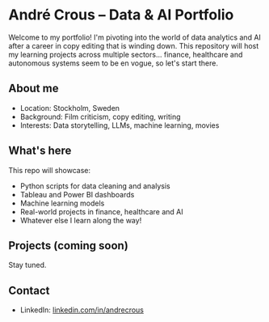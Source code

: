 # André Crous – Data & AI Portfolio

Welcome to my portfolio! I'm pivoting into the world of data analytics and AI after a career in copy editing that is winding down. This repository will host my learning projects across multiple sectors... finance, healthcare and autonomous systems seem to be en vogue, so let's start there.

## About me

- Location: Stockholm, Sweden
- Background: Film criticism, copy editing, writing
- Interests: Data storytelling, LLMs, machine learning, movies

## What's here

This repo will showcase:
- Python scripts for data cleaning and analysis
- Tableau and Power BI dashboards
- Machine learning models
- Real-world projects in finance, healthcare and AI
- Whatever else I learn along the way!

## Projects (coming soon)

Stay tuned.

## Contact

- LinkedIn: [linkedin.com/in/andrecrous](https://linkedin.com/in/andrecrous)

<!---
drandc/drandc is a ✨ special ✨ repository because its `README.md` (this file) appears on your GitHub profile.
You can click the Preview link to take a look at your changes.
--->
